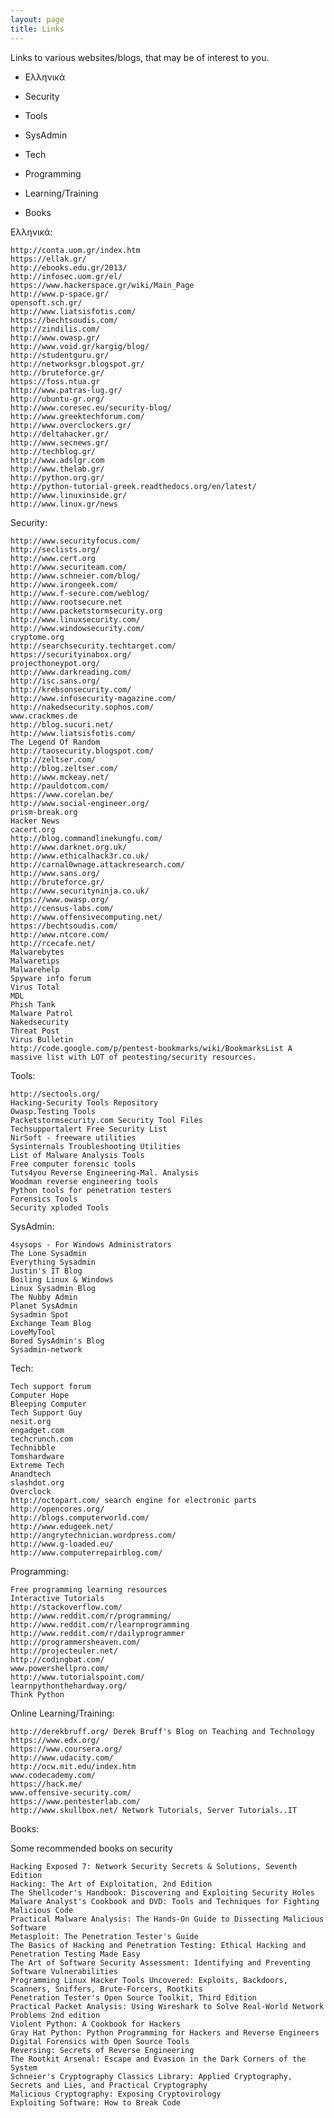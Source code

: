 ```yaml
---
layout: page
title: Links
---
```


Links to various websites/blogs, that may be of interest to you.

- Ελληνικά

- Security

- Tools

- SysAdmin

- Tech

- Programming

- Learning/Training

- Books


Ελληνικά:

    http://conta.uom.gr/index.htm
    https://ellak.gr/
    http://ebooks.edu.gr/2013/
    http://infosec.uom.gr/el/
    https://www.hackerspace.gr/wiki/Main_Page
    http://www.p-space.gr/
    opensoft.sch.gr/
    http://www.liatsisfotis.com/
    https://bechtsoudis.com/
    http://zindilis.com/
    http://www.owasp.gr/
    http://www.void.gr/kargig/blog/
    http://studentguru.gr/
    http://networksgr.blogspot.gr/
    http://bruteforce.gr/
    https://foss.ntua.gr
    http://www.patras-lug.gr/
    http://ubuntu-gr.org/
    http://www.coresec.eu/security-blog/
    http://www.greektechforum.com/
    http://www.overclockers.gr/
    http://deltahacker.gr/
    http://www.secnews.gr/
    http://techblog.gr/
    http://www.adslgr.com
    http://www.thelab.gr/
    http://python.org.gr/
    http://python-tutorial-greek.readthedocs.org/en/latest/
    http://www.linuxinside.gr/
    http://www.linux.gr/news

Security:

    http://www.securityfocus.com/
    http://seclists.org/
    http://www.cert.org
    http://www.securiteam.com/
    http://www.schneier.com/blog/
    http://www.irongeek.com/
    http://www.f-secure.com/weblog/
    http://www.rootsecure.net
    http://www.packetstormsecurity.org
    http://www.linuxsecurity.com/
    http://www.windowsecurity.com/
    cryptome.org
    http://searchsecurity.techtarget.com/
    https://securityinabox.org/
    projecthoneypot.org/
    http://www.darkreading.com/
    http://isc.sans.org/
    http://krebsonsecurity.com/
    http://www.infosecurity-magazine.com/
    http://nakedsecurity.sophos.com/
    www.crackmes.de
    http://blog.sucuri.net/
    http://www.liatsisfotis.com/
    The Legend Of Random
    http://taosecurity.blogspot.com/
    http://zeltser.com/
    http://blog.zeltser.com/
    http://www.mckeay.net/
    http://pauldotcom.com/
    https://www.corelan.be/
    http://www.social-engineer.org/
    prism-break.org
    Hacker News
    cacert.org
    http://blog.commandlinekungfu.com/
    http://www.darknet.org.uk/
    http://www.ethicalhack3r.co.uk/
    http://carnal0wnage.attackresearch.com/
    http://www.sans.org/
    http://bruteforce.gr/
    http://www.securityninja.co.uk/
    https://www.owasp.org/
    http://census-labs.com/
    http://www.offensivecomputing.net/
    https://bechtsoudis.com/
    http://www.ntcore.com/
    http://rcecafe.net/
    Malwarebytes
    Malwaretips
    Malwarehelp
    Spyware info forum
    Virus Total
    MDL
    Phish Tank
    Malware Patrol
    Nakedsecurity
    Threat Post
    Virus Bulletin
    http://code.google.com/p/pentest-bookmarks/wiki/BookmarksList A massive list with LOT of pentesting/security resources.

Tools:

    http://sectools.org/
    Hacking-Security Tools Repository
    Owasp.Testing Tools
    Packetstormsecurity.com Security Tool Files
    Techsupportalert Free Security List
    NirSoft - freeware utilities
    Sysinternals Troubleshooting Utilities
    List of Malware Analysis Tools
    Free computer forensic tools
    Tuts4you Reverse Engineering-Mal. Analysis
    Woodman reverse engineering tools
    Python tools for penetration testers
    Forensics Tools
    Security xploded Tools

SysAdmin:

    4sysops - For Windows Administrators
    The Lone Sysadmin
    Everything Sysadmin
    Justin's IT Blog
    Boiling Linux & Windows
    Linux Sysadmin Blog
    The Nubby Admin
    Planet SysAdmin
    Sysadmin Spot
    Exchange Team Blog
    LoveMyTool
    Bored SysAdmin's Blog
    Sysadmin-network

Tech:

    Tech support forum
    Computer Hope
    Bleeping Computer
    Tech Support Guy
    nesit.org
    engadget.com
    techcrunch.com
    Technibble
    Tomshardware
    Extreme Tech
    Anandtech
    slashdot.org
    Overclock
    http://octopart.com/ search engine for electronic parts
    http://opencores.org/
    http://blogs.computerworld.com/
    http://www.edugeek.net/
    http://angrytechnician.wordpress.com/
    http://www.g-loaded.eu/
    http://www.computerrepairblog.com/

Programming:

    Free programming learning resources
    Interactive Tutorials
    http://stackoverflow.com/
    http://www.reddit.com/r/programming/
    http://www.reddit.com/r/learnprogramming
    http://www.reddit.com/r/dailyprogrammer
    http://programmersheaven.com/
    http://projecteuler.net/
    http://codingbat.com/
    www.powershellpro.com/
    http://www.tutorialspoint.com/
    learnpythonthehardway.org/
    Think Python

Online Learning/Training:

    http://derekbruff.org/ Derek Bruff's Blog on Teaching and Technology
    https://www.edx.org/
    https://www.coursera.org/
    http://www.udacity.com/
    http://ocw.mit.edu/index.htm
    www.codecademy.com/
    https://hack.me/
    www.offensive-security.com/
    https://www.pentesterlab.com/
    http://www.skullbox.net/ Network Tutorials, Server Tutorials..IT

Books:

Some recommended books on security

    Hacking Exposed 7: Network Security Secrets & Solutions, Seventh Edition
    Hacking: The Art of Exploitation, 2nd Edition
    The Shellcoder's Handbook: Discovering and Exploiting Security Holes
    Malware Analyst's Cookbook and DVD: Tools and Techniques for Fighting Malicious Code
    Practical Malware Analysis: The Hands-On Guide to Dissecting Malicious Software
    Metasploit: The Penetration Tester's Guide
    The Basics of Hacking and Penetration Testing: Ethical Hacking and Penetration Testing Made Easy
    The Art of Software Security Assessment: Identifying and Preventing Software Vulnerabilities
    Programming Linux Hacker Tools Uncovered: Exploits, Backdoors, Scanners, Sniffers, Brute-Forcers, Rootkits
    Penetration Tester's Open Source Toolkit, Third Edition
    Practical Packet Analysis: Using Wireshark to Solve Real-World Network Problems 2nd edition
    Violent Python: A Cookbook for Hackers
    Gray Hat Python: Python Programming for Hackers and Reverse Engineers
    Digital Forensics with Open Source Tools
    Reversing: Secrets of Reverse Engineering
    The Rootkit Arsenal: Escape and Evasion in the Dark Corners of the System
    Schneier's Cryptography Classics Library: Applied Cryptography, Secrets and Lies, and Practical Cryptography
    Malicious Cryptography: Exposing Cryptovirology
    Exploiting Software: How to Break Code
